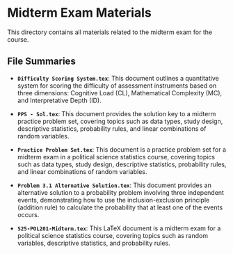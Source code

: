 # Midterm Exam Materials

This directory contains all materials related to the midterm exam for the course.

## File Summaries

- **`Difficulty Scoring System.tex`**: This document outlines a quantitative
  system for scoring the difficulty of assessment instruments based on three
  dimensions: Cognitive Load (CL), Mathematical Complexity (MC), and
  Interpretative Depth (ID).

- **`PPS - Sol.tex`**: This document provides the solution key to a midterm
  practice problem set, covering topics such as data types, study design,
  descriptive statistics, probability rules, and linear combinations of random
  variables.

- **`Practice Problem Set.tex`**: This document is a practice problem set for a
  midterm exam in a political science statistics course, covering topics such as
  data types, study design, descriptive statistics, probability rules, and
  linear combinations of random variables.

- **`Problem 3.1 Alternative Solution.tex`**: This document provides an
  alternative solution to a probability problem involving three independent
  events, demonstrating how to use the inclusion-exclusion principle (addition
  rule) to calculate the probability that at least one of the events occurs.

- **`S25-POL201-Midterm.tex`**: This LaTeX document is a midterm exam for a
  political science statistics course, covering topics such as random variables,
  descriptive statistics, and probability rules.
